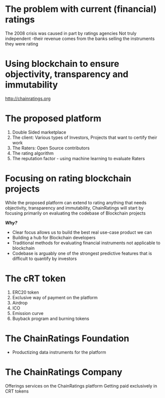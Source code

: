 # The problem with current (financial) ratings 

The 2008 crisis was caused in part by ratings agencies 
Not truly independent -their revenue comes from the banks selling the instruments they were rating 

# Using blockchain to ensure objectivity, transparency and immutability
http://chainratings.org

# The proposed platform 
1. Double Sided marketplace
2. The client: Various types of Investors, Projects that want to certify their work  
3. The Raters: Open Source contributors
4. The rating algorithm
5. The reputation factor - using machine learning to evaluate Raters

# Focusing on rating blockchain projects 
While the proposed platform can extend to rating anything that needs objectivity, transparency and immutability, ChainRatings will start by focusing primarily on evaluating the codebase of Blockchain projects 

_**Why?**_
- Clear focus allows us to build the best real use-case product we can 
- Building a hub for Blockchain developers 
- Traditional methods for evaluating financial instruments not applicable to blockchain
- Codebase is arguably one of the strongest predictive features that is difficult to quantify by investors

# The cRT token
1. ERC20 token 
2. Exclusive way of payment on the platform
3. Airdrop
4. ICO
5. Emission curve
6. Buyback program and burning tokens 

# The ChainRatings Foundation
 - Productizing data instruments for the platform 

# The ChainRatings Company 
Offerings services on the ChainRatings platform
Getting paid exclusively in CRT tokens
